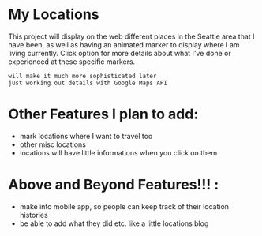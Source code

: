 # My Locations

This project will display on the web different places in the Seattle area that I have been, as well as having
an animated marker to display where I am living currently. Click option for more details about what I've done or experienced at these specific markers.


	will make it much more sophisticated later
	just working out details with Google Maps API



# Other Features I plan to add:
- mark locations where I want to travel too
- other misc locations
- locations will have little informations when you click on them

# Above and Beyond Features!!! :
- make into mobile app, so people can keep track of their location histories
- be able to add what they did etc. like a little locations blog
